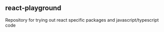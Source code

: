 ## react-playground

Repository for trying out react specific packages and javascript/typescript code
